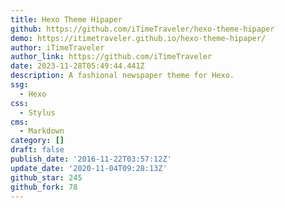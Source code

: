 ```yaml
---
title: Hexo Theme Hipaper
github: https://github.com/iTimeTraveler/hexo-theme-hipaper
demo: https://itimetraveler.github.io/hexo-theme-hipaper/
author: iTimeTraveler
author_link: https://github.com/iTimeTraveler
date: 2023-11-28T05:49:44.441Z
description: A fashional newspaper theme for Hexo.
ssg:
  - Hexo
css:
  - Stylus
cms:
  - Markdown
category: []
draft: false
publish_date: '2016-11-22T03:57:12Z'
update_date: '2020-11-04T09:28:13Z'
github_star: 245
github_fork: 78
---
```

